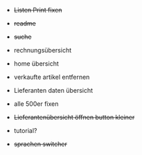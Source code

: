 - ~~Listen Print fixen~~
- ~~readme~~
- ~~suche~~
- rechnungsübersicht
- home übersicht
- verkaufte artikel entfernen

- Lieferanten daten übersicht
- alle 500er fixen
- ~~Lieferantenübersicht öffnen button kleiner~~
- tutorial?
- ~~sprachen switcher~~